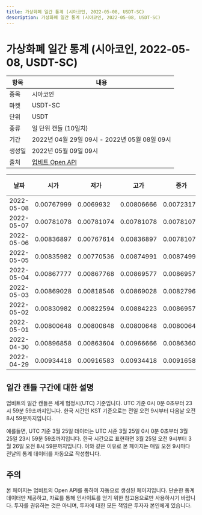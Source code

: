 ```yaml
---
title: 가상화폐 일간 통계 (시아코인, 2022-05-08, USDT-SC)
description: 가상화폐 일간 통계 (시아코인, 2022-05-08, USDT-SC)
---
```



가상화폐 일간 통계 (시아코인, 2022-05-08, USDT-SC)
===

|항목|내용|
|--|--|
|종목|시아코인|
|마켓|USDT-SC|
|단위|USDT|
|종류|일 단위 캔들 (10일치)|
|기간|2022년 04월 29일 09시 - 2022년 05월 08일 09시|
|생성일|2022년 05월 09일 09시|
|출처|[업비트 Open API](https://docs.upbit.com)|


|날짜|시가|저가|고가|종가|비고|
|--|--|--|--|--|--|
|2022-05-08|0.00767999|0.0069932|0.00806666|0.00723174|    |
|2022-05-07|0.00781078|0.00781074|0.00781078|0.00781078|    |
|2022-05-06|0.00836897|0.00767614|0.00836897|0.00781074|    |
|2022-05-05|0.00835982|0.00770536|0.00874991|0.00874991|    |
|2022-05-04|0.00867777|0.00867768|0.00869577|0.00869577|    |
|2022-05-03|0.00869028|0.00818546|0.00869028|0.00827962|    |
|2022-05-02|0.00830982|0.00822594|0.00884223|0.00869577|    |
|2022-05-01|0.00800648|0.00800648|0.00800648|0.00800648|    |
|2022-04-30|0.00896858|0.00863604|0.00966666|0.00863604|    |
|2022-04-29|0.00934418|0.00916583|0.00934418|0.00916583|    |


일간 캔들 구간에 대한 설명
---


업비트의 일간 캔들은 세계 협정시(UTC) 기준입니다. 
UTC 기준 0시 0분 0초부터 23시 59분 59초까지입니다. 
한국 시간인 KST 기준으로는 전일 오전 9시부터 다음날 오전 8시 59분까지입니다. 


예를들면, UTC 기준 3월 25일 데이터는 UTC 시준 3월 25일 0시 0분 0초부터 3월 25일 23시 59분 59초까지입니다. 
한국 시간으로 표현하면 3월 25일 오전 9시부터 3월 26일 오전 8시 59분까지입니다. 
이와 같은 이유로 본 페이지는 매일 오전 9시마다 전날의 통계 데이터를 자동으로 작성합니다. 


주의
---


본 페이지는 업비트의 Open API를 통하여 자동으로 생성된 페이지입니다. 
단순한 통계 데이터만 제공하고, 자료를 통해 인사이트를 얻기 위한 참고용으로만 사용하시기 바랍니다. 
투자를 권유하는 것은 아니며, 투자에 대한 모든 책임은 투자자 본인에게 있습니다. 
